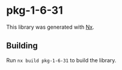 # pkg-1-6-31

This library was generated with [Nx](https://nx.dev).

## Building

Run `nx build pkg-1-6-31` to build the library.
